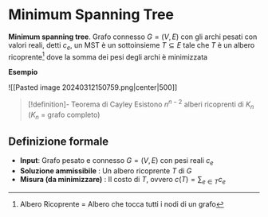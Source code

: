 # Minimum Spanning Tree

**Minimum spanning tree**. Grafo connesso $G=(V,E)$ con gli archi pesati con valori reali, detti $c_e$, un MST è un sottoinsieme $T\subseteq E$ tale che $T$ è un albero ricoprente[^1] dove la somma dei pesi degli archi è minimizzata

**Esempio**

![[Pasted image 20240312150759.png|center|500]]

>[!definition]- Teorema di Cayley
>Esistono $n^{n-2}$ alberi ricoprenti di $K_n$ ($K_n$ = grafo completo)

## Definizione formale

- **Input**: Grafo pesato e connesso $G=(V,E)$ con pesi reali $c_e$
- **Soluzione ammissibile** : Un albero ricoprente $T$ di $G$
- **Misura (da minimizzare)** : Il costo di $T$, ovvero $c(T)=\sum_{e\in T}c_e$




[^1]: Albero Ricoprente = Albero che tocca tutti i nodi di un grafo